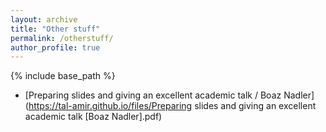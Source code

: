 ```yaml
---
layout: archive
title: "Other stuff"
permalink: /otherstuff/
author_profile: true
---
```


{% include base_path %}


- [Preparing slides and giving an excellent academic talk / Boaz Nadler](https://tal-amir.github.io/files/Preparing slides and giving an excellent academic talk [Boaz Nadler].pdf)
